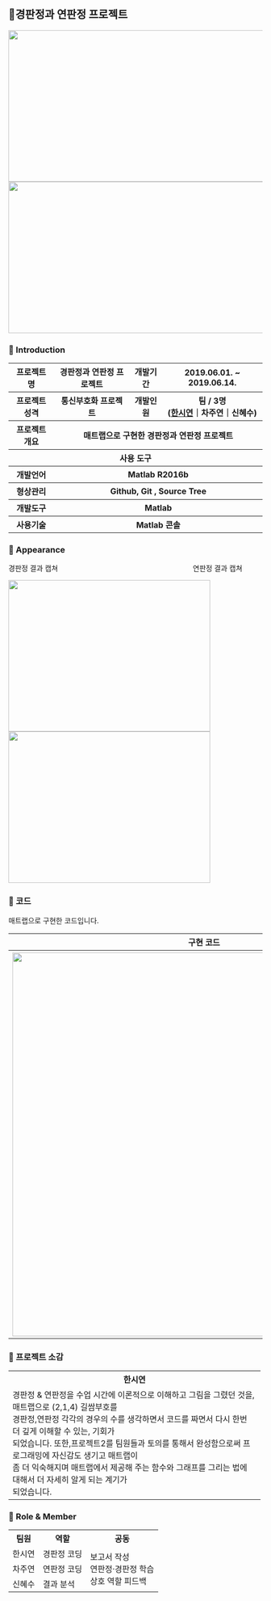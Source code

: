## :gem:경판정과 연판정 프로젝트

<center><img src="https://user-images.githubusercontent.com/66079830/91678258-0cb8cb80-eb80-11ea-9498-8564dd68de0c.png" width="700px" height="300px"></center>
<img src = "https://user-images.githubusercontent.com/66079830/90982801-b1497500-e5a4-11ea-8d4a-929c22438f46.png" width="700px" height = "300px"> 

### 👋 Introduction
<table>
    <tr>
        <th>프로젝트 명 </th>
        <th>경판정과 연판정 프로젝트</th>
        <th>개발기간</th>
        <th>2019.06.01. ~ 2019.06.14.</th>
    </tr>
    <tr>
        <th>프로젝트 성격</th>
        <th>통신부호화 프로젝트</th>
        <th>개발인원</th>
        <th>팀 / 3명<br>
            (<a href="https://github.com/ithansiyeon" target="_blank">한시연</a>｜차주연｜신혜수)
        </th>
    </tr>
    <tr>
        <th>프로젝트 개요</th>
        <th colspan="3">매트랩으로 구현한 경판정과 연판정 프로젝트</th>
    </tr>
    <tr>
        <th colspan="5">사용 도구</th>
    </tr>
    <tr>
        <th>개발언어</th>
        <th colspan="3">Matlab R2016b</th>
    </tr>
    <tr>
        <th>형상관리</th>
        <th colspan="3">Github, Git , Source Tree</th>
    </tr>
    <tr>
        <th>개발도구</th>
        <th colspan="3">Matlab</th>
    </tr>
    <tr>
        <th>사용기술</th>
        <th colspan="3">Matlab 콘솔</th>
    </tr>
</table>

###  📼 Appearance
경판정 결과 캡쳐&nbsp;&nbsp;&nbsp;&nbsp;&nbsp;&nbsp;&nbsp;&nbsp;&nbsp;&nbsp;&nbsp;&nbsp;&nbsp;&nbsp;&nbsp;&nbsp;&nbsp;&nbsp;&nbsp;&nbsp;&nbsp;&nbsp;&nbsp;&nbsp;&nbsp;&nbsp;&nbsp;&nbsp;&nbsp;&nbsp;&nbsp;&nbsp;&nbsp;&nbsp;&nbsp;&nbsp;&nbsp;&nbsp;&nbsp;&nbsp;&nbsp;&nbsp;&nbsp;&nbsp;&nbsp;&nbsp;&nbsp;&nbsp;&nbsp;&nbsp;&nbsp;&nbsp;&nbsp;&nbsp;&nbsp;&nbsp;&nbsp;&nbsp;&nbsp;&nbsp;&nbsp;&nbsp;&nbsp;&nbsp;&nbsp;&nbsp;&nbsp; 연판정 결과 캡쳐

<img src="https://user-images.githubusercontent.com/66079830/90981801-046bf980-e59e-11ea-912b-db6d6fa96236.png" width="400px" height="300px"><img src="https://user-images.githubusercontent.com/66079830/90981817-19e12380-e59e-11ea-99b2-7568c7b948f8.png" width="400px" height="300px">



### :key: 코드
매트랩으로 구현한 코드입니다.

<table>
    <tr>
        <th colspan="4">구현 코드</th>
    </tr>
    <tr>
        <th colspan="4"><img width="760"
                src="https://user-images.githubusercontent.com/66079830/90981993-49446000-e59f-11ea-9035-cee95141ca0f.gif">
        </th>
    </tr>
</table>

### :mega: 프로젝트 소감

<table style="width:500px;">
    <tr>
        <th>한시연</th>
    </tr>
    <tr>
        <td>
            경판정 & 연판정을 수업 시간에 이론적으로 이해하고 그림을 그렸던 것을, 매트랩으로 (2,1,4) 길쌈부호를<br> 
            경판정,연판정 각각의 경우의 수를 생각하면서 코드를 짜면서 다시 한번 더 깊게 이해할 수 있는, 기회가<br> 
            되었습니다. 또한,프로젝트2를 팀원들과 토의를 통해서 완성함으로써 프로그래밍에 자신감도 생기고 매트랩이<br>
            좀 더 익숙해지며 매트랩에서 제공해 주는 함수와 그래프를 그리는 법에 대해서 더 자세히 알게 되는 계기가<br> 되었습니다.
        </td>
    </tr>
</table>


### 📑 Role & Member
<table>
    <tr>
        <th>팀원</th>
        <th>역할</th>
        <th>공동</th>
    </tr>
    <tr>
        <td>한시연</td>
        <td>경판정 코딩</td>
        <td rowspan="3">보고서 작성<br>연판정·경판정 학습<br>상호 역할 피드백</td>
    </tr>
    <tr>
        <td>차주연</td>
        <td>연판정 코딩</td>
    </tr>
    <tr>
        <td>신혜수</td>
        <td>결과 분석</td>
    </tr>
</table>

                                                                                                                                      

